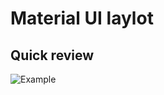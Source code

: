 # Material UI laylot

## Quick review

![Example](https:/github.com/react-mui-landing/blob/main/example.gif "Landing review")

